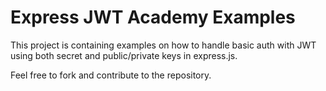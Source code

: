 # Express JWT Academy Examples

This project is containing examples on how to handle basic auth with JWT using both secret and public/private keys in express.js.

Feel free to fork and contribute to the repository.

